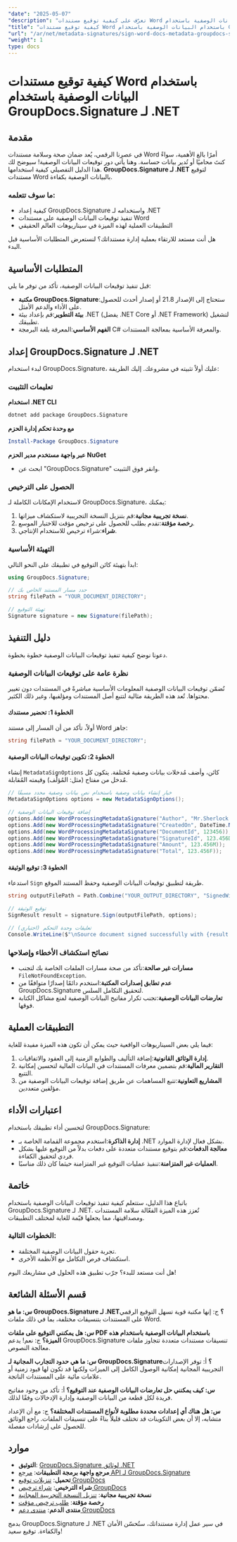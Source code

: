 ```yaml
---
"date": "2025-05-07"
"description": "تعرّف على كيفية توقيع مستندات Word باستخدام البيانات الوصفية باستخدام GroupDocs.Signature لـ .NET. اتبع هذا الدليل خطوة بخطوة لضمان صحة المستندات وسلامتها."
"title": "كيفية توقيع مستندات Word باستخدام البيانات الوصفية باستخدام GroupDocs.Signature لـ .NET | دليل خطوة بخطوة"
"url": "/ar/net/metadata-signatures/sign-word-docs-metadata-groupdocs-signature-net/"
"weight": 1
type: docs
---
```

# كيفية توقيع مستندات Word باستخدام البيانات الوصفية باستخدام GroupDocs.Signature لـ .NET

## مقدمة

في عصرنا الرقمي، يُعد ضمان صحة وسلامة مستندات Word أمرًا بالغ الأهمية، سواءً كنتَ محاميًا أو تُدير بيانات حساسة. وهنا يأتي دور توقيعات البيانات الوصفية! سيوضح لك هذا الدليل التفصيلي كيفية استخدامها. **GroupDocs.Signature لـ .NET** لتوقيع مستندات Word بالبيانات الوصفية بكفاءة.

### ما سوف تتعلمه:
- كيفية إعداد GroupDocs.Signature واستخدامه لـ .NET
- تنفيذ توقيعات البيانات الوصفية على مستندات Word
- التطبيقات العملية لهذه الميزة في سيناريوهات العالم الحقيقي

هل أنت مستعد للارتقاء بعملية إدارة مستنداتك؟ لنستعرض المتطلبات الأساسية قبل البدء.

## المتطلبات الأساسية

قبل تنفيذ توقيعات البيانات الوصفية، تأكد من توفر ما يلي:

- **مكتبة GroupDocs.Signature**:ستحتاج إلى الإصدار 21.8 أو إصدار أحدث للحصول على الأداء والدعم الأمثل.
- **بيئة التطوير**:قم بإعداد بيئة .NET (يفضل .NET Core أو .NET Framework) لتشغيل تطبيقك.
- **الفهم الأساسي**:المعرفة بلغة البرمجة C# والمعرفة الأساسية بمعالجة المستندات.

## إعداد GroupDocs.Signature لـ .NET

لبدء استخدام GroupDocs.Signature، عليك أولاً تثبيته في مشروعك. إليك الطريقة:

### تعليمات التثبيت

**استخدام .NET CLI**
```bash
dotnet add package GroupDocs.Signature
```

**مع وحدة تحكم إدارة الحزم**
```powershell
Install-Package GroupDocs.Signature
```

**عبر واجهة مستخدم مدير الحزم NuGet**
- ابحث عن "GroupDocs.Signature" وانقر فوق التثبيت.

### الحصول على الترخيص

لاستخدام الإمكانات الكاملة لـ GroupDocs.Signature، يمكنك:
1. **نسخة تجريبية مجانية**:قم بتنزيل النسخة التجريبية لاستكشاف ميزاتها.
2. **رخصة مؤقتة**:تقدم بطلب للحصول على ترخيص مؤقت للاختبار الموسع.
3. **شراء**:شراء ترخيص للاستخدام الإنتاجي.

### التهيئة الأساسية

ابدأ بتهيئة كائن التوقيع في تطبيقك على النحو التالي:
```csharp
using GroupDocs.Signature;

// حدد مسار المستند الخاص بك
string filePath = "YOUR_DOCUMENT_DIRECTORY";

// تهيئة التوقيع
Signature signature = new Signature(filePath);
```

## دليل التنفيذ

دعونا نوضح كيفية تنفيذ توقيعات البيانات الوصفية خطوة بخطوة.

### نظرة عامة على توقيعات البيانات الوصفية

تُضمّن توقيعات البيانات الوصفية المعلومات الأساسية مباشرةً في المستندات دون تغيير محتواها. تُعد هذه الطريقة مثالية لتتبع أصل المستندات ومؤلفيها، وغير ذلك الكثير.

#### الخطوة 1: تحضير مستندك

أولاً، تأكد من أن المسار إلى مستند Word جاهز:
```csharp
string filePath = "YOUR_DOCUMENT_DIRECTORY";
```

#### الخطوة 2: تكوين توقيعات البيانات الوصفية

إنشاء `MetadataSignOptions` كائن، وأضف مُدخلات بيانات وصفية مُختلفة. يتكون كل مُدخل من مفتاح (مثل: المُؤلِّف) وقيمته المُقابلة.

```csharp
// خيار إنشاء بيانات وصفية باستخدام نص بيانات وصفية محدد مسبقًا
MetadataSignOptions options = new MetadataSignOptions();

// إضافة توقيعات البيانات الوصفية
options.Add(new WordProcessingMetadataSignature("Author", "Mr.Sherlock Holmes"));
options.Add(new WordProcessingMetadataSignature("CreatedOn", DateTime.Now));
options.Add(new WordProcessingMetadataSignature("DocumentId", 123456));
options.Add(new WordProcessingMetadataSignature("SignatureId", 123.456D));
options.Add(new WordProcessingMetadataSignature("Amount", 123.456M));
options.Add(new WordProcessingMetadataSignature("Total", 123.456F));
```

#### الخطوة 3: توقيع الوثيقة

استدعاء `Sign` طريقة لتطبيق توقيعات البيانات الوصفية وحفظ المستند الموقع.

```csharp
string outputFilePath = Path.Combine("YOUR_OUTPUT_DIRECTORY", "SignedWithMetadata.docx");

// توقيع الوثيقة
SignResult result = signature.Sign(outputFilePath, options);

// تعليقات وحدة التحكم (اختياري)
Console.WriteLine($"\nSource document signed successfully with {result.Succeeded.Count} signature(s).\nFile saved at {outputFilePath}.");
```

### نصائح استكشاف الأخطاء وإصلاحها

- **مسارات غير صالحة**:تأكد من صحة مسارات الملفات الخاصة بك لتجنب `FileNotFoundException`.
- **عدم تطابق إصدارات المكتبة**:استخدم دائمًا إصدارًا متوافقًا من GroupDocs.Signature لتحقيق التكامل السلس.
- **تعارضات البيانات الوصفية**:تجنب تكرار مفاتيح البيانات الوصفية لمنع مشاكل الكتابة فوقها.

## التطبيقات العملية

فيما يلي بعض السيناريوهات الواقعية حيث يمكن أن تكون هذه الميزة مفيدة للغاية:

1. **إدارة الوثائق القانونية**:إضافة التأليف والطوابع الزمنية إلى العقود والاتفاقيات.
2. **التقارير المالية**:قم بتضمين معرفات المستندات في البيانات المالية لتحسين إمكانية التتبع.
3. **المشاريع التعاونية**:تتبع المساهمات عن طريق إضافة توقيعات البيانات الوصفية من مؤلفين متعددين.

## اعتبارات الأداء

لتحسين أداء تطبيقك باستخدام GroupDocs.Signature:

- **إدارة الذاكرة**:استخدم مجموعة القمامة الخاصة بـ .NET بشكل فعال لإدارة الموارد.
- **معالجة الدفعات**:قم بتوقيع مستندات متعددة على دفعات بدلاً من التوقيع عليها بشكل فردي لتحقيق الكفاءة.
- **العمليات غير المتزامنة**:تنفيذ عمليات التوقيع غير المتزامنة حيثما كان ذلك مناسبًا.

## خاتمة

باتباع هذا الدليل، ستتعلم كيفية تنفيذ توقيعات البيانات الوصفية باستخدام GroupDocs.Signature لـ .NET. تُعزز هذه الميزة الفعّالة سلامة المستندات ومصداقيتها، مما يجعلها قيّمة للغاية لمختلف التطبيقات.

### الخطوات التالية:
- تجربة حقول البيانات الوصفية المختلفة.
- استكشاف فرص التكامل مع الأنظمة الأخرى.

هل أنت مستعد للبدء؟ جرّب تطبيق هذه الحلول في مشاريعك اليوم!

## قسم الأسئلة الشائعة

**س: ما هو GroupDocs.Signature لـ .NET؟**
ج: إنها مكتبة قوية تسهل التوقيع الرقمي على المستندات بتنسيقات مختلفة، بما في ذلك ملفات Word.

**س: هل يمكنني التوقيع على ملفات PDF باستخدام البيانات الوصفية باستخدام هذه الميزة؟**
ج: نعم! يدعم GroupDocs.Signature تنسيقات مستندات متعددة تتجاوز ملفات معالجة النصوص.

**س: ما هي حدود التجارب المجانية لـ GroupDocs.Signature؟**
أ: توفر الإصدارات التجريبية المجانية إمكانية الوصول الكامل إلى الميزات ولكنها قد تكون لها قيود زمنية أو علامات مائية على المستندات الناتجة.

**س: كيف يمكنني حل تعارضات البيانات الوصفية عند التوقيع؟**
أ: تأكد من وجود مفاتيح فريدة لكل قطعة من البيانات الوصفية وإدارة الإدخالات وفقًا لذلك.

**س: هل هناك أي إعدادات محددة مطلوبة لأنواع المستندات المختلفة؟**
ج: مع أن الإعداد متشابه، إلا أن بعض التكوينات قد تختلف قليلاً بناءً على تنسيقات الملفات. راجع الوثائق للحصول على إرشادات مفصلة.

## موارد

- **التوثيق**: [GroupDocs.Signature لوثائق .NET](https://docs.groupdocs.com/signature/net/)
- **مرجع واجهة برمجة التطبيقات**: [مرجع API لـ GroupDocs.Signature](https://reference.groupdocs.com/signature/net/)
- **تحميل**: [تنزيلات توقيع GroupDocs](https://releases.groupdocs.com/signature/net/)
- **شراء الترخيص**: [شراء ترخيص GroupDocs](https://purchase.groupdocs.com/buy)
- **نسخة تجريبية مجانية**: [تنزيل النسخة التجريبية المجانية](https://releases.groupdocs.com/signature/net/)
- **رخصة مؤقتة**: [طلب ترخيص مؤقت](https://purchase.groupdocs.com/temporary-license/)
- **منتدى الدعم**: [منتدى دعم GroupDocs](https://forum.groupdocs.com/c/signature/)

بدمج GroupDocs.Signature لـ .NET في سير عمل إدارة مستنداتك، ستُحسّن الأمان والكفاءة. توقيع سعيد!